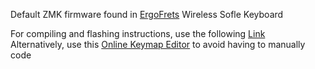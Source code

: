 Default ZMK firmware found in [ErgoFrets](https://ergofrets.etsy.com) Wireless Sofle Keyboard

For compiling and flashing instructions, use the following [Link](https://zmk.dev/docs/user-setup#installing-the-firmware)  
Alternatively, use this [Online Keymap Editor](https://nickcoutsos.github.io/keymap-editor/) to avoid having to manually code
